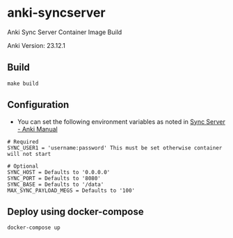 # anki-syncserver
Anki Sync Server Container Image Build

Anki Version: 23.12.1

## Build
```
make build
```

## Configuration
- You can set the following environment variables as noted in [Sync Server - Anki Manual](https://docs.ankiweb.net/sync-server.html)
```
# Required
SYNC_USER1 = 'username:password' This must be set otherwise container will not start

# Optional
SYNC_HOST = Defaults to '0.0.0.0'
SYNC_PORT = Defaults to '8080'
SYNC_BASE = Defaults to '/data'
MAX_SYNC_PAYLOAD_MEGS = Defaults to '100'
```

## Deploy using docker-compose
```
docker-compose up
```